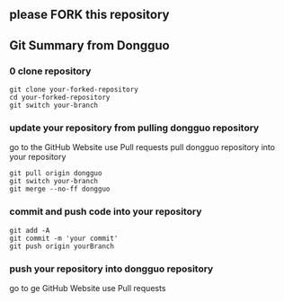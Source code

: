 ## please FORK this repository

## Git Summary from Dongguo

### 0 clone repository

```
git clone your-forked-repository
cd your-forked-repository
git switch your-branch
```

### update your repository from pulling dongguo repository

go to the GitHub Website use Pull requests pull dongguo repository into your repository

```
git pull origin dongguo
git switch your-branch
git merge --no-ff dongguo
```

### commit and push code into your repository

```
git add -A
git commit -m 'your commit'
git push origin yourBranch
```

### push your repository into dongguo repository

go to ge GitHub Website use Pull requests
